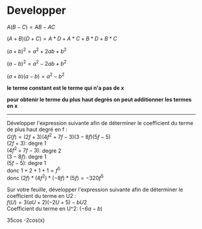 # Developper 
$A(B-C) = AB-AC$

$(A+B)(D+C) = A*D+A*C+B*D+B*C$


$(a+b)^2 = a^2 + 2ab + b^2$

$(a-b)^2 = a^2 - 2ab + b^2$

$(a+b)(a-b) = a^2 - b^2$

**le terme constant est le terme qui n'a pas de x**

**pour obtenir le terme du plus haut degrès on peut additionner les termes en x**

---

Développer l'expression suivante afin de déterminer le coefficient du terme de plus haut degré en f :  
$G(f) = (2f + 3) (4f^2 + 7f - 3)(3 - 8f)(5f - 5)$  
$(2f + 3)$: degre 1  
$(4f^2 + 7f - 3)$: degre 2  
$(3 - 8f)$: degre 1  
$(5f - 5)$: degre 1  
donc $1 + 2 + 1 + 1 = f^5$  
donc $(2f) * (4f^2) * (-8f) * (5f) = -320f^5$


Sur votre feuille, développer l'expression suivante afin de déterminer le coefficient du terme en U2 :  
$f(U) = 3(aU + 2)(-2U + 5) - b U2$  
Coefficient du terme en U^2: $(-6a - b)$  

35cos
-2cos(x)